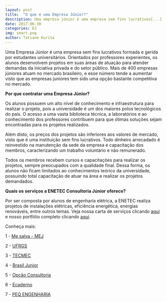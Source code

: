 ```yaml
---
layout: post
title:  "O que é uma Empresa Júnior?"
description: Uma empresa júnior é uma empresa sem fins lucrativos[...]
date: 2017-06-30
categories: EJ
img: smart.png
author: Tatiane Kurita
---
```

Uma Empresa Júnior é uma empresa sem fins lucrativos formada e gerida por estudantes universitários. Orientados por professores experientes, os alunos desenvolvem projetos em suas áreas de atuação para atender demandas da iniciativa privada e do setor público. Mais de 400 empresas júniores atuam no mercado brasileiro, e esse número tende a aumentar visto que as empresas juniores tem sido uma opção bastante competitiva no mercado.

**Por que contratar uma Empresa Júnior?**
 
Os alunos possuem um alto nível de conhecimento e infraestrutura para realizar o projeto, pois a universidade é um dos maiores polos tecnológicos do país. O acesso a uma vasta biblioteca técnica, a laboratórios e ao conhecimento dos professores contribuem para que ótimas soluções sejam encontradas para os projetos realizados.	
	
Além disto, os preços dos projetos são inferiores aos valores de mercado, visto que é uma instituição sem fins lucrativos. Todo dinheiro arrecadado é reinvestido na manutenção da sede da empresa e capacitação dos membros, caracterizando um trabalho voluntário e não remunerado.
 
Todos os membros recebem cursos e capacitações para realizar os projetos, sempre preocupados com a qualidade final. Dessa forma, os alunos não ficam limitados ao conhecimentos  teórico da universidade, possuindo total capacitação de atuar na área e realizar os projetos demandados.
	
 
 
**Quais os serviços a ENETEC Consultoria Júnior oferece?**


Por ser composta por alunos de engenharia elétrica, a ENETEC realiza projetos de instalações elétricas, eficiência energética, energias renováveis, entre outros temas. Veja nossa carta de serviços clicando <a href="http://enetec.unb.br/#servicos" target="_blank">aqui</a> e nosso portfólio completo clicando <a href="http://enetec.unb.br/portfolio2/" target="_blank">aqui</a>.
 
Conheça mais:
 
1 - <a href="http://blog.mesalva.com/de-tudo-um-pouco/mej-o-que-e-e-como-funciona-o-movimento-empresa-junior/" target="_blank">Me salva - MEJ</a>

2 - <a target="_blank" href="https://www.ufrgs.br/empreendedorismo/?page_id=175" >UFRGS</a>

3 - <a target="_blank" href="http://tecmec.org.br/empresa-junior-e-sua-federacao/">TECMEC</a>

4 - <a target="_blank" href="https://brasiljunior.org.br/noticias/lei-empresa-junior-o-que-mudou-desde-entao">Brasil Junior</a>

5 - <a target="_blank" href="http://www.opcaoconsultoria.com/single-post/2017/03/20/Por-que-contratar-uma-Empresa-Júnior">Opção Consultoria</a>

6 - <a target="_blank" href="http://www.ecaderno.com/profissional/por-que-contratar-um-empresario-junior">Ecaderno</a>

7 - <a target="_blank" href="http://www.peqengenhariajr.com.br/por-que-optar-por-uma-empresa-junior/">PEQ ENGENHARIA</a>
